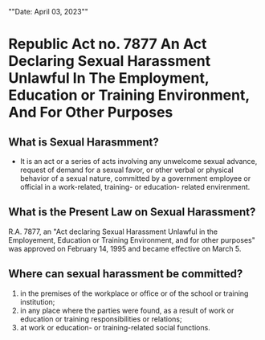 ""Date: April 03, 2023""
# Republic Act no. 7877 An Act Declaring Sexual Harassment Unlawful In The Employment, Education or Training Environment, And For Other Purposes

## What is Sexual Harasmment?
- It is an act or a series of acts involving any unwelcome sexual advance, request of demand for a sexual favor, or other verbal or physical behavior of a sexual nature, committed by a government employee or official in a work-related, training- or education- related envirenment.

## What is the Present Law on Sexual Harassment?
R.A. 7877, an "Act declaring Sexual Harassment Unlawful in the Employement, Education or Training Environment, and for other purposes" was approved on February 14, 1995 and became effective on March 5.

## Where can sexual harassment be committed?
1. in the premises of the workplace or office or of the school or training institution;
2. in any place where the parties were found, as a result of work or education or training responsibilities or relations;
3. at work or education- or training-related social functions.